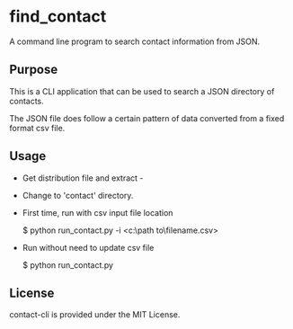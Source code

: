 # find_contact

A command line program to search contact information from JSON.

## Purpose

This is a CLI application that can be used to search a JSON directory of contacts.

The JSON file does follow a certain pattern of data converted from a fixed format csv file.

## Usage

* Get distribution file and extract - 

* Change to 'contact' directory.

* First time, run with csv input file location

    $ python run_contact.py -i <c:\path to\filename.csv>

* Run without need to update csv file

    $ python run_contact.py

## License

contact-cli is provided under the MIT License.
